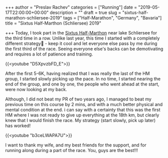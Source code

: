 +++
author = "Preslav Rachev"
categories = ["Running"]
date = "2019-05-17T22:00:00+00:00"
description = ""
draft = true
slug = "sixtus-half-marathon-schliersee-2019"
tags = ["Half-Marathon", "Germany", "Bavaria"]
title = "Sixtus Half-Marthon (Schliersee) 2019"

+++
Today, I took part in the [Sixtus Half-Marthon](https://www.schliersee-lauf.de/) near lake Schliersee for the third time in a row. Unlike last year, this time I started with a completely different strategy - keep it cool and let everyone else pass by me during the first third of the race. Seeing everyone else's backs can be demotivating and requires a lot of patience and training.

{{<youtube "D5XpvzbFD_E">}}  
  
After the first 5-6K, having realized that I was really the last of the HM group, I started slowly picking up the pace. In no time, I started nearing the end of the group, and one by one, the people who went ahead at the start, were now looking at my back.  
  
Although, I did not beat my PR of two years ago, I managed to beat my previous time on this course by 2 mins, and with a much better physical and mental condition at the end. i can say with a certainty that this was the first HM where I was not ready to give up everything at the 18th km, but clearly knew that I would finish the race. My strategy (start slowly, pick up later) has worked!

{{<youtube "b3ceLWAPA7U">}}  
  
I want to thank my wife, and my best friends for the support, and for running along during a part of the race. You, guys are the best!!!